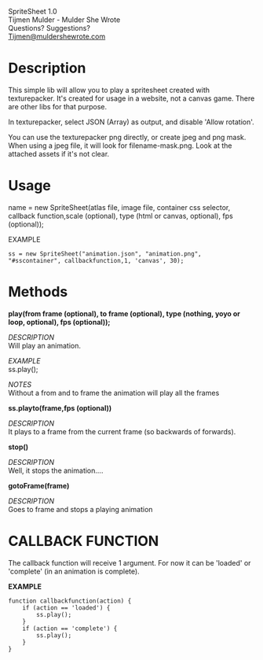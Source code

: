 SpriteSheet 1.0  
Tijmen Mulder - Mulder She Wrote  
Questions? Suggestions?  
Tijmen@muldershewrote.com  

Description
==============
This simple lib will allow you to play a spritesheet created with texturepacker.
It's created for usage in a website, not a canvas game. There are other libs for that purpose.

In texturepacker, select JSON (Array) as output, and disable 'Allow rotation'.

You can use the texturepacker png directly, or create jpeg and png mask.
When using a jpeg file, it will look for filename-mask.png. Look at the attached assets if it's not clear.

Usage
==============
name = new SpriteSheet(atlas file, image file, container css selector, callback function,scale (optional), type (html or canvas, optional), fps (optional));

EXAMPLE

	ss = new SpriteSheet("animation.json", "animation.png", "#sscontainer", callbackfunction,1, 'canvas', 30);



Methods
==============
**play(from frame (optional), to frame (optional), type (nothing, yoyo or loop, optional), fps (optional));**

*DESCRIPTION*  
Will play an animation.

*EXAMPLE*  
ss.play(); 

*NOTES*   
Without a from and to frame the animation will play all the frames

**ss.playto(frame,fps (optional))**  

*DESCRIPTION*  
It plays to a frame from the current frame (so backwards of forwards).


**stop()**  

*DESCRIPTION*  
Well, it stops the animation....

**gotoFrame(frame)**  

*DESCRIPTION*  
Goes to frame and stops a playing animation

CALLBACK FUNCTION
==============

The callback function will receive 1 argument. For now it can be 'loaded' or 'complete' (in an animation is complete).

**EXAMPLE**  

	function callbackfunction(action) {
		if (action == 'loaded') {
			ss.play();
		}
		if (action == 'complete') {
			ss.play();	
		}
	}